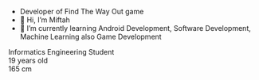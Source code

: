 - Developer of Find The Way Out game
- 👋 Hi, I’m Miftah
- 🌱 I’m currently learning Android Development, Software Development, Machine Learning also Game Development

Informatics Engineering Student
</br>
19 years old
</br>
165 cm

<!---
ifrzky/ifrzky is a ✨ special ✨ repository because its `README.md` (this file) appears on your GitHub profile.
You can click the Preview link to take a look at your changes.
--->
